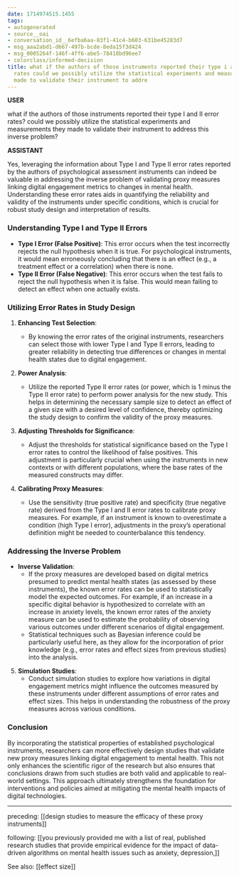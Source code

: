 ```yaml
---
date: 1714974515.1455
tags:
- autogenerated
- source__oai
- conversation_id__6efba6aa-83f1-41c4-b603-631be45283d7
- msg_aaa2abd1-d667-497b-bcde-8eda15f3d424
- msg_0005264f-146f-4ff6-abe5-78418bd96ee7
- colorclass/informed-decision
title: what if the authors of those instruments reported their type i and ii error
  rates could we possibly utilize the statistical experiments and measurements they
  made to validate their instrument to addre
---
```


**USER**

what if the authors of those instruments reported their type I and II error rates? could we possibly utilize the statistical experiments and measurements they made to validate their instrument to address this inverse problem?


**ASSISTANT**

Yes, leveraging the information about Type I and Type II error rates reported by the authors of psychological assessment instruments can indeed be valuable in addressing the inverse problem of validating proxy measures linking digital engagement metrics to changes in mental health. Understanding these error rates aids in quantifying the reliability and validity of the instruments under specific conditions, which is crucial for robust study design and interpretation of results.

### Understanding Type I and Type II Errors
- **Type I Error (False Positive)**: This error occurs when the test incorrectly rejects the null hypothesis when it is true. For psychological instruments, it would mean erroneously concluding that there is an effect (e.g., a treatment effect or a correlation) when there is none.
- **Type II Error (False Negative)**: This error occurs when the test fails to reject the null hypothesis when it is false. This would mean failing to detect an effect when one actually exists.

### Utilizing Error Rates in Study Design

1. **Enhancing Test Selection**:
   - By knowing the error rates of the original instruments, researchers can select those with lower Type I and Type II errors, leading to greater reliability in detecting true differences or changes in mental health states due to digital engagement.

2. **Power Analysis**:
   - Utilize the reported Type II error rates (or power, which is 1 minus the Type II error rate) to perform power analysis for the new study. This helps in determining the necessary sample size to detect an effect of a given size with a desired level of confidence, thereby optimizing the study design to confirm the validity of the proxy measures.

3. **Adjusting Thresholds for Significance**:
   - Adjust the thresholds for statistical significance based on the Type I error rates to control the likelihood of false positives. This adjustment is particularly crucial when using the instruments in new contexts or with different populations, where the base rates of the measured constructs may differ.

4. **Calibrating Proxy Measures**:
   - Use the sensitivity (true positive rate) and specificity (true negative rate) derived from the Type I and II error rates to calibrate proxy measures. For example, if an instrument is known to overestimate a condition (high Type I error), adjustments in the proxy’s operational definition might be needed to counterbalance this tendency.

### Addressing the Inverse Problem

- **Inverse Validation**:
   - If the proxy measures are developed based on digital metrics presumed to predict mental health states (as assessed by these instruments), the known error rates can be used to statistically model the expected outcomes. For example, if an increase in a specific digital behavior is hypothesized to correlate with an increase in anxiety levels, the known error rates of the anxiety measure can be used to estimate the probability of observing various outcomes under different scenarios of digital engagement.
   - Statistical techniques such as Bayesian inference could be particularly useful here, as they allow for the incorporation of prior knowledge (e.g., error rates and effect sizes from previous studies) into the analysis.

5. **Simulation Studies**:
   - Conduct simulation studies to explore how variations in digital engagement metrics might influence the outcomes measured by these instruments under different assumptions of error rates and effect sizes. This helps in understanding the robustness of the proxy measures across various conditions.

### Conclusion

By incorporating the statistical properties of established psychological instruments, researchers can more effectively design studies that validate new proxy measures linking digital engagement to mental health. This not only enhances the scientific rigor of the research but also ensures that conclusions drawn from such studies are both valid and applicable to real-world settings. This approach ultimately strengthens the foundation for interventions and policies aimed at mitigating the mental health impacts of digital technologies.


---

preceding: [[design studies to measure the efficacy of these proxy instruments]]  


following: [[you previously provided me with a list of real, published research studies that provide empirical evidence for the impact of data-driven algorithms on mental health issues such as anxiety, depression,]]

See also: [[effect size]]